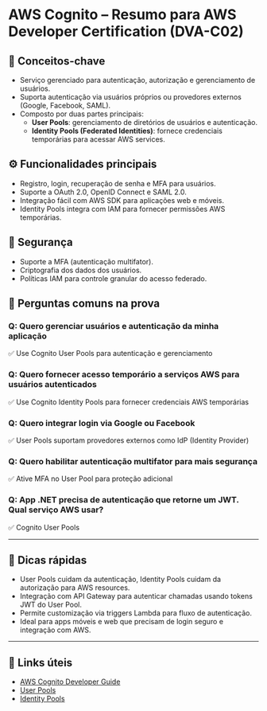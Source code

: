 # AWS Cognito – Resumo para AWS Developer Certification (DVA-C02)

## 🧠 Conceitos-chave
- Serviço gerenciado para autenticação, autorização e gerenciamento de usuários.
- Suporta autenticação via usuários próprios ou provedores externos (Google, Facebook, SAML).
- Composto por duas partes principais:
  - **User Pools**: gerenciamento de diretórios de usuários e autenticação.
  - **Identity Pools (Federated Identities)**: fornece credenciais temporárias para acessar AWS services.

## ⚙️ Funcionalidades principais
- Registro, login, recuperação de senha e MFA para usuários.
- Suporte a OAuth 2.0, OpenID Connect e SAML 2.0.
- Integração fácil com AWS SDK para aplicações web e móveis.
- Identity Pools integra com IAM para fornecer permissões AWS temporárias.

## 🔐 Segurança
- Suporte a MFA (autenticação multifator).
- Criptografia dos dados dos usuários.
- Políticas IAM para controle granular do acesso federado.

## 🧪 Perguntas comuns na prova

### Q: Quero gerenciar usuários e autenticação da minha aplicação
✅ Use Cognito User Pools para autenticação e gerenciamento

### Q: Quero fornecer acesso temporário a serviços AWS para usuários autenticados
✅ Use Cognito Identity Pools para fornecer credenciais AWS temporárias

### Q: Quero integrar login via Google ou Facebook
✅ User Pools suportam provedores externos como IdP (Identity Provider)

### Q: Quero habilitar autenticação multifator para mais segurança
✅ Ative MFA no User Pool para proteção adicional

### Q: App .NET precisa de autenticação que retorne um JWT. Qual serviço AWS usar?
✅ Cognito User Pools

---

## 📌 Dicas rápidas
- User Pools cuidam da autenticação, Identity Pools cuidam da autorização para AWS resources.
- Integração com API Gateway para autenticar chamadas usando tokens JWT do User Pool.
- Permite customização via triggers Lambda para fluxo de autenticação.
- Ideal para apps móveis e web que precisam de login seguro e integração com AWS.

---

## 🔗 Links úteis
- [AWS Cognito Developer Guide](https://docs.aws.amazon.com/cognito/latest/developerguide/what-is-amazon-cognito.html)
- [User Pools](https://docs.aws.amazon.com/cognito/latest/developerguide/cognito-user-identity-pools.html)
- [Identity Pools](https://docs.aws.amazon.com/cognito/latest/developerguide/cognito-identity.html)
